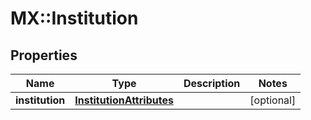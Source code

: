 # MX::Institution

## Properties
Name | Type | Description | Notes
------------ | ------------- | ------------- | -------------
**institution** | [**InstitutionAttributes**](InstitutionAttributes.md) |  | [optional] 


